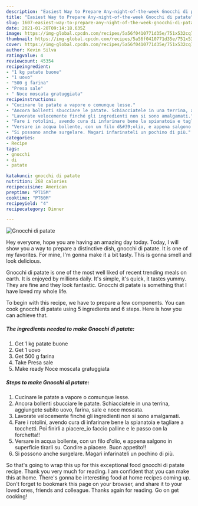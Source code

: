 ```yaml
---
description: "Easiest Way to Prepare Any-night-of-the-week Gnocchi di patate"
title: "Easiest Way to Prepare Any-night-of-the-week Gnocchi di patate"
slug: 1607-easiest-way-to-prepare-any-night-of-the-week-gnocchi-di-patate
date: 2021-01-20T09:14:18.635Z
image: https://img-global.cpcdn.com/recipes/5a56f0410771d35e/751x532cq70/gnocchi-di-patate-recipe-main-photo.jpg
thumbnail: https://img-global.cpcdn.com/recipes/5a56f0410771d35e/751x532cq70/gnocchi-di-patate-recipe-main-photo.jpg
cover: https://img-global.cpcdn.com/recipes/5a56f0410771d35e/751x532cq70/gnocchi-di-patate-recipe-main-photo.jpg
author: Kevin Silva
ratingvalue: 4
reviewcount: 45354
recipeingredient:
- "1 kg patate buone"
- "1 uovo"
- "500 g farina"
- "Presa sale"
- " Noce moscata gratuggiata"
recipeinstructions:
- "Cucinare le patate a vapore o comunque lesse."
- "Ancora bollenti sbucciare le patate. Schiacciatele in una terrina, aggiungete subito uovo, farina, sale e noce moscata."
- "Lavorate velocemente finché gli ingredienti non si sono amalgamati."
- "Fare i rotolini, avendo cura di infarinare bene la spianatoia e tagliare a tocchetti. Poi finirli a piacere_io faccio palline e le passo con la forchetta!!"
- "Versare in acqua bollente, con un filo d&#39;olio, e appena salgono in superficie tirarli su. Condire a piacere. Buon appetito!!"
- "Si possono anche surgelare. Magari infarinateli un pochino di più."
categories:
- Recipe
tags:
- gnocchi
- di
- patate

katakunci: gnocchi di patate 
nutrition: 268 calories
recipecuisine: American
preptime: "PT15M"
cooktime: "PT60M"
recipeyield: "4"
recipecategory: Dinner

---
```



![Gnocchi di patate](https://img-global.cpcdn.com/recipes/5a56f0410771d35e/751x532cq70/gnocchi-di-patate-recipe-main-photo.jpg)

Hey everyone, hope you are having an amazing day today. Today, I will show you a way to prepare a distinctive dish, gnocchi di patate. It is one of my favorites. For mine, I'm gonna make it a bit tasty. This is gonna smell and look delicious.



Gnocchi di patate is one of the most well liked of recent trending meals on earth. It is enjoyed by millions daily. It's simple, it's quick, it tastes yummy. They are fine and they look fantastic. Gnocchi di patate is something that I have loved my whole life.


To begin with this recipe, we have to prepare a few components. You can cook gnocchi di patate using 5 ingredients and 6 steps. Here is how you can achieve that.

<!--inarticleads1-->

##### The ingredients needed to make Gnocchi di patate:

1. Get 1 kg patate buone
1. Get 1 uovo
1. Get 500 g farina
1. Take Presa sale
1. Make ready  Noce moscata gratuggiata




<!--inarticleads2-->

##### Steps to make Gnocchi di patate:

1. Cucinare le patate a vapore o comunque lesse.
1. Ancora bollenti sbucciare le patate. Schiacciatele in una terrina, aggiungete subito uovo, farina, sale e noce moscata.
1. Lavorate velocemente finché gli ingredienti non si sono amalgamati.
1. Fare i rotolini, avendo cura di infarinare bene la spianatoia e tagliare a tocchetti. Poi finirli a piacere_io faccio palline e le passo con la forchetta!!
1. Versare in acqua bollente, con un filo d&#39;olio, e appena salgono in superficie tirarli su. Condire a piacere. Buon appetito!!
1. Si possono anche surgelare. Magari infarinateli un pochino di più.




So that's going to wrap this up for this exceptional food gnocchi di patate recipe. Thank you very much for reading. I am confident that you can make this at home. There's gonna be interesting food at home recipes coming up. Don't forget to bookmark this page on your browser, and share it to your loved ones, friends and colleague. Thanks again for reading. Go on get cooking!
